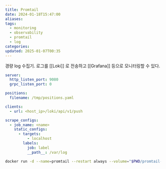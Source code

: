 ```yaml
---
title: Promtail
date: 2024-01-18T15:47:00
aliases: 
tags:
  - monitoring
  - observability
  - promtail
  - log
categories: 
updated: 2025-01-07T00:35
---
```


경량 log 수집기. 로그를 [[Loki]] 로 전송하고 [[Grafana]] 등으로 모니터링할 수 있다.

```yaml
server:
  http_listen_port: 9080
  grpc_listen_port: 0

positions:
  filename: /tmp/positions.yaml

clients:
  - url: <host_ip>/loki/api/v1/push

scrape_configs:
  - job_name: <name>
    static_configs:
      - targets:
          - localhost
        labels:
          job: label
          __path__: /var/log
```

```bash
docker run -d --name=promtail --restart always --volume="$PWD/promtail-config.yaml:/etc/promtail/config.yml" --volume="/var/log/:/var/log/" grafana/promtail
```
